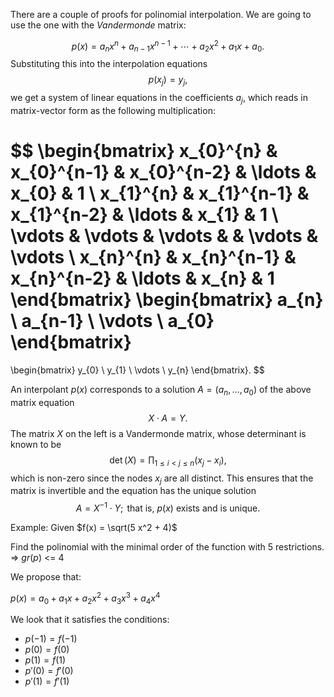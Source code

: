 There are a couple of proofs for polinomial interpolation. We are going to use the one with the *Vandermonde* matrix:

$$
p(x) = a_{n}x^{n} + a_{n-1}x^{n-1} + \cdots + a_{2}x^{2} + a_{1}x + a_{0}. \tag{1}
$$
Substituting this into the interpolation equations
$$
p(x_{j}) = y_{j},
$$
we get a system of linear equations in the coefficients $a_{j}$, which reads in matrix-vector form as the following multiplication:

$$
\begin{bmatrix}
x_{0}^{n} & x_{0}^{n-1} & x_{0}^{n-2} & \ldots & x_{0} & 1 \\
x_{1}^{n} & x_{1}^{n-1} & x_{1}^{n-2} & \ldots & x_{1} & 1 \\
\vdots & \vdots & \vdots & & \vdots & \vdots \\
x_{n}^{n} & x_{n}^{n-1} & x_{n}^{n-2} & \ldots & x_{n} & 1 
\end{bmatrix}
\begin{bmatrix}
a_{n} \\
a_{n-1} \\
\vdots \\
a_{0}
\end{bmatrix}
=
\begin{bmatrix}
y_{0} \\
y_{1} \\
\vdots \\
y_{n}
\end{bmatrix}.
$$

An interpolant $p(x)$ corresponds to a solution $A = (a_{n}, \ldots, a_{0})$ of the above matrix equation 
$$
X \cdot A = Y.
$$
The matrix $X$ on the left is a Vandermonde matrix, whose determinant is known to be 
$$
\textstyle \det(X) = \prod_{1 \leq i < j \leq n} (x_{j} - x_{i}),
$$
which is non-zero since the nodes $x_{j}$ are all distinct. This ensures that the matrix is invertible and the equation has the unique solution 
$$
A = X^{-1} \cdot Y; \text{ that is, } p(x) \text{ exists and is unique.}$$

Example:
Given $f(x) = \sqrt(5 x^2 + 4)$

Find the polinomial with the minimal order of the function with 5 restrictions. => $gr(p)$ <= $4$

We propose that:

$p(x) = a_0 + a_1 x + a_2 x^2 + a_3 x^3 + a_4 x^4$

We look that it satisfies the conditions:

- $p(-1) = f(-1)$
- $p(0) = f(0)$
- $p(1) = f(1)$
- $p'(0) = f'(0)$
- $p'(1) = f'(1)$

